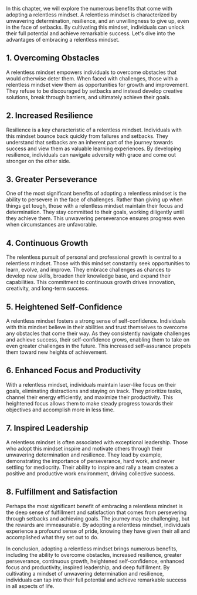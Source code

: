 
In this chapter, we will explore the numerous benefits that come with adopting a relentless mindset. A relentless mindset is characterized by unwavering determination, resilience, and an unwillingness to give up, even in the face of setbacks. By cultivating this mindset, individuals can unlock their full potential and achieve remarkable success. Let's dive into the advantages of embracing a relentless mindset.

**1. Overcoming Obstacles**
---------------------------

A relentless mindset empowers individuals to overcome obstacles that would otherwise deter them. When faced with challenges, those with a relentless mindset view them as opportunities for growth and improvement. They refuse to be discouraged by setbacks and instead develop creative solutions, break through barriers, and ultimately achieve their goals.

**2. Increased Resilience**
---------------------------

Resilience is a key characteristic of a relentless mindset. Individuals with this mindset bounce back quickly from failures and setbacks. They understand that setbacks are an inherent part of the journey towards success and view them as valuable learning experiences. By developing resilience, individuals can navigate adversity with grace and come out stronger on the other side.

**3. Greater Perseverance**
---------------------------

One of the most significant benefits of adopting a relentless mindset is the ability to persevere in the face of challenges. Rather than giving up when things get tough, those with a relentless mindset maintain their focus and determination. They stay committed to their goals, working diligently until they achieve them. This unwavering perseverance ensures progress even when circumstances are unfavorable.

**4. Continuous Growth**
------------------------

The relentless pursuit of personal and professional growth is central to a relentless mindset. Those with this mindset constantly seek opportunities to learn, evolve, and improve. They embrace challenges as chances to develop new skills, broaden their knowledge base, and expand their capabilities. This commitment to continuous growth drives innovation, creativity, and long-term success.

**5. Heightened Self-Confidence**
---------------------------------

A relentless mindset fosters a strong sense of self-confidence. Individuals with this mindset believe in their abilities and trust themselves to overcome any obstacles that come their way. As they consistently navigate challenges and achieve success, their self-confidence grows, enabling them to take on even greater challenges in the future. This increased self-assurance propels them toward new heights of achievement.

**6. Enhanced Focus and Productivity**
--------------------------------------

With a relentless mindset, individuals maintain laser-like focus on their goals, eliminating distractions and staying on track. They prioritize tasks, channel their energy efficiently, and maximize their productivity. This heightened focus allows them to make steady progress towards their objectives and accomplish more in less time.

**7. Inspired Leadership**
--------------------------

A relentless mindset is often associated with exceptional leadership. Those who adopt this mindset inspire and motivate others through their unwavering determination and resilience. They lead by example, demonstrating the importance of perseverance, hard work, and never settling for mediocrity. Their ability to inspire and rally a team creates a positive and productive work environment, driving collective success.

**8. Fulfillment and Satisfaction**
-----------------------------------

Perhaps the most significant benefit of embracing a relentless mindset is the deep sense of fulfillment and satisfaction that comes from persevering through setbacks and achieving goals. The journey may be challenging, but the rewards are immeasurable. By adopting a relentless mindset, individuals experience a profound sense of pride, knowing they have given their all and accomplished what they set out to do.

In conclusion, adopting a relentless mindset brings numerous benefits, including the ability to overcome obstacles, increased resilience, greater perseverance, continuous growth, heightened self-confidence, enhanced focus and productivity, inspired leadership, and deep fulfillment. By cultivating a mindset of unwavering determination and resilience, individuals can tap into their full potential and achieve remarkable success in all aspects of life.
